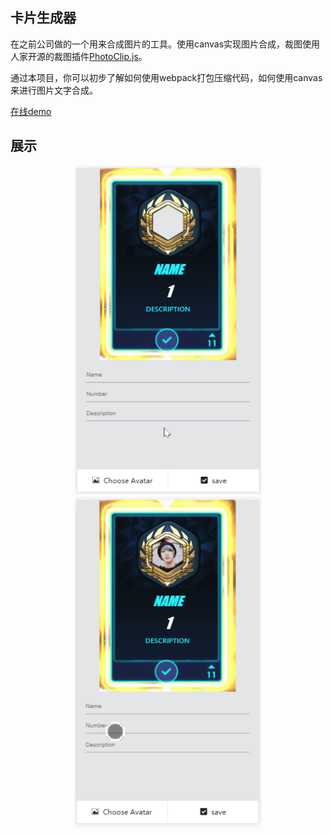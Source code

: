 ## 卡片生成器

在之前公司做的一个用来合成图片的工具。使用canvas实现图片合成，裁图使用人家开源的裁图插件[PhotoClip.js](https://github.com/baijunjie/PhotoClip.js)。

通过本项目，你可以初步了解如何使用webpack打包压缩代码，如何使用canvas来进行图片文字合成。

[在线demo](https://auven.github.io/cards-maker/dist/)

## 展示

<div align=center><img width="300" src="https://raw.githubusercontent.com/auven/cards-maker/master/gif/2017-09-01_15-16-57.gif"/></div>

<div align=center><img width="300" src="https://raw.githubusercontent.com/auven/cards-maker/master/gif/2017-09-01_15-17-56.gif"/></div>

